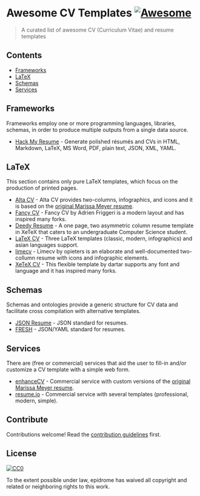 # Awesome CV Templates [![Awesome](https://awesome.re/badge.svg)](https://awesome.re)

> A curated list of awesome CV (Curriculum Vitae) and resume templates


## Contents

- [Frameworks](#Frameworks)
- [LaTeX](#LaTeX)
- [Schemas](#Schemas)
- [Services](#Services)


## Frameworks

Frameworks employ one or more programming languages, libraries, schemas, in order to produce multiple outputs from a single data source.

- [Hack My Resume](https://github.com/hacksalot/HackMyResume) - Generate polished résumés and CVs in HTML, Markdown, LaTeX, MS Word, PDF, plain text, JSON, XML, YAML.

## LaTeX 

This section contains only pure LaTeX templates, which focus on the production of printed pages.

- [Alta CV](https://github.com/liantze/AltaCV) - Alta CV provides two-columns, infographics, and icons and it is based on the [original Marissa Meyer resume](https://www.businessinsider.com/a-sample-resume-for-marissa-mayer-2015-7/).
- [Fancy CV](https://github.com/depressiveRobot/friggeri-cv-a4) - Fancy CV by Adrien Friggeri is a modern layout and has inspired many forks.
- [Deedy Resume](https://github.com/deedy/Deedy-Resume) - A one page, two asymmetric column resume template in XeTeX that caters to an undergraduate Computer Science student.
- [LaTeX CV](https://github.com/jankapunkt/latexcv) - Three LaTeX templates (classic, modern, infographics) and asian languages support.
- [limecv](https://github.com/opieters/limecv) - Limecv by opieters is an elaborate and well-documented two-collumn resume with icons and infographic elements.
- [XeTeX CV](https://github.com/dartar/cvtex) - This flexible template by dartar supports any font and language and it has inspired many forks.

## Schemas

Schemas and ontologies provide a generic structure for CV data and facilitate cross compilation with alternative templates.

- [JSON Resume](https://github.com/jsonresume) - JSON standard for resumes.
- [FRESH](https://github.com/fresh-standard/fresh-resume-schema) - JSON/YAML standard for resumes.

## Services

There are (free or commercial) services that aid the user to fill-in and/or customize a CV template with a simple web form.

- [enhanceCV](https://enhancv.com/) - Commercial service with custom versions of the [original Marissa Meyer resume](https://www.businessinsider.com/a-sample-resume-for-marissa-mayer-2016-7/).
- [resume.io](https://resume.io/) - Commercial service with several templates (professional, modern, simple).

## Contribute

Contributions welcome! Read the [contribution guidelines](contributing.md) first.


## License

[![CC0](https://mirrors.creativecommons.org/presskit/buttons/88x31/svg/cc-zero.svg)](https://creativecommons.org/publicdomain/zero/1.0)

To the extent possible under law, epidrome has waived all copyright and
related or neighboring rights to this work.
